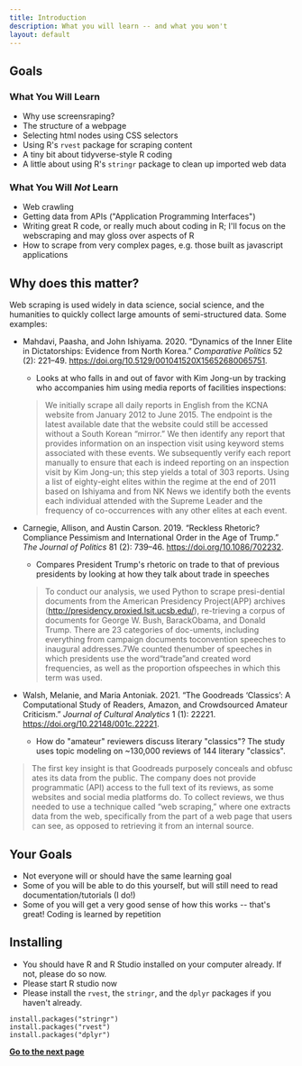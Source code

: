 ```yaml
---
title: Introduction
description: What you will learn -- and what you won't
layout: default
---
```

## Goals

### What You Will Learn
* Why use screensraping?
* The structure of a webpage
* Selecting html nodes using CSS selectors
* Using R's `rvest` package for scraping content
* A tiny bit about tidyverse-style R coding
* A little about using R's `stringr` package to clean up imported web data

### What You Will _Not_ Learn
* Web crawling
* Getting data from APIs ("Application Programming Interfaces")
* Writing great R code, or really much about coding in R; I'll focus on the webscraping and may gloss over aspects of R
* How to scrape from very complex pages, e.g. those built as javascript applications

## Why does this matter?
Web scraping is used widely in data science, social science, and the humanities to quickly collect large amounts of semi-structured data. Some examples:

* Mahdavi, Paasha, and John Ishiyama. 2020. “Dynamics of the Inner Elite in Dictatorships: Evidence from North Korea.” _Comparative Politics_ 52 (2): 221–49. https://doi.org/10.5129/001041520X15652680065751.
  * Looks at who falls in and out of favor with Kim Jong-un by tracking who accompanies him using media reports of facilities inspections:

  > We initially scrape all daily reports in English from the KCNA website from January 2012 to June 2015. The endpoint is the latest available date that the website could still be accessed without a South Korean “mirror.” We then identify any report that provides information on an inspection visit using keyword stems associated with these events. We subsequently verify each report manually to ensure that each is indeed reporting on an inspection visit by Kim Jong-un; this step yields a total of 303 reports. Using a list of eighty-eight elites within the regime at the end of 2011 based on Ishiyama and from NK News we identify both the events each individual attended with the Supreme Leader and the frequency of co-occurrences with any other elites at each event.


* Carnegie, Allison, and Austin Carson. 2019. “Reckless Rhetoric? Compliance Pessimism and International Order in the Age of Trump.” _The Journal of Politics_ 81 (2): 739–46. https://doi.org/10.1086/702232.
  * Compares President Trump's rhetoric on trade to that of previous presidents by looking at how they talk about trade in speeches
  
  > To conduct our analysis, we used Python to scrape presi-dential documents from the American Presidency Project(APP) archives (http://presidency.proxied.lsit.ucsb.edu/), re-trieving a corpus of documents for George W. Bush, BarackObama, and Donald Trump. There are 23 categories of doc-uments, including everything from campaign documents toconvention speeches to inaugural addresses.7We counted thenumber of speeches in which presidents use the word“trade”and created word frequencies, as well as the proportion ofspeeches in which this term was used.

* Walsh, Melanie, and Maria Antoniak. 2021. “The Goodreads ‘Classics’: A Computational Study of Readers, Amazon, and Crowdsourced Amateur Criticism.” _Journal of Cultural Analytics_ 1 (1): 22221. https://doi.org/10.22148/001c.22221.
  * How do "amateur" reviewers discuss literary "classics"? The study uses topic modeling on ~130,000 reviews of 144 literary "classics".

> The first key insight is that Goodreads purposely conceals and obfusc
ates its data  from the public. The company does not provide programmatic (API) access to the  full text of its reviews, as some websites and social media platforms do. To collect reviews, we thus needed to use a technique called “web scraping,” where one  extracts data from the web, specifically from the part of a web page that users can see, as  opposed  to  retrieving  it  from  an  internal  source.


## Your Goals
* Not everyone will or should have the same learning goal
* Some of you will be able to do this yourself, but will still need to read documentation/tutorials (I do!)
* Some of you will get a very good sense of how this works -- that's great! Coding is learned by repetition


## Installing
* You should have R and R Studio installed on your computer already. If not, please do so now.
* Please start R studio now
* Please install the `rvest`, the `stringr`, and the  `dplyr` packages if you haven't already.
```
install.packages("stringr")
install.packages("rvest")
install.packages("dplyr")
```

**[Go to the next page](web-structure-basics)**
